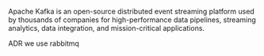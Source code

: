 Apache Kafka is an open-source distributed event streaming platform used by thousands of companies for high-performance data pipelines, streaming analytics, data integration, and mission-critical applications.

ADR we use rabbitmq
